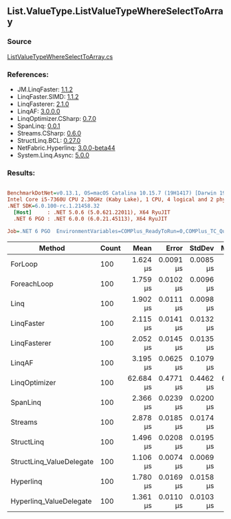 ﻿## List.ValueType.ListValueTypeWhereSelectToArray

### Source
[ListValueTypeWhereSelectToArray.cs](../LinqBenchmarks/List/ValueType/ListValueTypeWhereSelectToArray.cs)

### References:
- JM.LinqFaster: [1.1.2](https://www.nuget.org/packages/JM.LinqFaster/1.1.2)
- LinqFaster.SIMD: [1.1.2](https://www.nuget.org/packages/LinqFaster.SIMD/1.0.3)
- LinqFasterer: [2.1.0](https://www.nuget.org/packages/LinqFasterer/2.1.0)
- LinqAF: [3.0.0.0](https://www.nuget.org/packages/LinqAF/3.0.0.0)
- LinqOptimizer.CSharp: [0.7.0](https://www.nuget.org/packages/LinqOptimizer.CSharp/0.7.0)
- SpanLinq: [0.0.1](https://www.nuget.org/packages/SpanLinq/0.0.1)
- Streams.CSharp: [0.6.0](https://www.nuget.org/packages/Streams.CSharp/0.6.0)
- StructLinq.BCL: [0.27.0](https://www.nuget.org/packages/StructLinq/0.27.0)
- NetFabric.Hyperlinq: [3.0.0-beta44](https://www.nuget.org/packages/NetFabric.Hyperlinq/3.0.0-beta44)
- System.Linq.Async: [5.0.0](https://www.nuget.org/packages/System.Linq.Async/5.0.0)

### Results:
``` ini

BenchmarkDotNet=v0.13.1, OS=macOS Catalina 10.15.7 (19H1417) [Darwin 19.6.0]
Intel Core i5-7360U CPU 2.30GHz (Kaby Lake), 1 CPU, 4 logical and 2 physical cores
.NET SDK=6.0.100-rc.1.21458.32
  [Host]     : .NET 5.0.6 (5.0.621.22011), X64 RyuJIT
  .NET 6 PGO : .NET 6.0.0 (6.0.21.45113), X64 RyuJIT

Job=.NET 6 PGO  EnvironmentVariables=COMPlus_ReadyToRun=0,COMPlus_TC_QuickJitForLoops=1,COMPlus_TieredPGO=1  Runtime=.NET 6.0  

```
|                   Method | Count |      Mean |     Error |    StdDev |    Median |         Ratio | RatioSD |   Gen 0 | Allocated |
|------------------------- |------ |----------:|----------:|----------:|----------:|--------------:|--------:|--------:|----------:|
|                  ForLoop |   100 |  1.624 μs | 0.0091 μs | 0.0085 μs |  1.622 μs |      baseline |         |  5.5237 |     11 KB |
|              ForeachLoop |   100 |  1.759 μs | 0.0102 μs | 0.0096 μs |  1.760 μs |  1.08x slower |   0.01x |  5.5237 |     11 KB |
|                     Linq |   100 |  1.902 μs | 0.0111 μs | 0.0098 μs |  1.897 μs |  1.17x slower |   0.01x |  4.0035 |      8 KB |
|               LinqFaster |   100 |  2.115 μs | 0.0141 μs | 0.0132 μs |  2.108 μs |  1.30x slower |   0.01x |  5.5237 |     11 KB |
|             LinqFasterer |   100 |  2.052 μs | 0.0145 μs | 0.0135 μs |  2.052 μs |  1.26x slower |   0.01x |  6.3934 |     13 KB |
|                   LinqAF |   100 |  3.195 μs | 0.0625 μs | 0.1079 μs |  3.146 μs |  2.02x slower |   0.07x |  5.5122 |     11 KB |
|            LinqOptimizer |   100 | 62.684 μs | 0.4771 μs | 0.4462 μs | 62.459 μs | 38.60x slower |   0.32x | 73.9746 |    155 KB |
|                 SpanLinq |   100 |  2.366 μs | 0.0239 μs | 0.0200 μs |  2.362 μs |  1.46x slower |   0.01x |  5.5237 |     11 KB |
|                  Streams |   100 |  2.878 μs | 0.0185 μs | 0.0174 μs |  2.873 μs |  1.77x slower |   0.01x |  5.7716 |     12 KB |
|               StructLinq |   100 |  1.496 μs | 0.0208 μs | 0.0195 μs |  1.488 μs |  1.09x faster |   0.02x |  1.7109 |      4 KB |
| StructLinq_ValueDelegate |   100 |  1.106 μs | 0.0074 μs | 0.0069 μs |  1.103 μs |  1.47x faster |   0.01x |  1.6575 |      3 KB |
|                Hyperlinq |   100 |  1.780 μs | 0.0169 μs | 0.0158 μs |  1.784 μs |  1.10x slower |   0.01x |  1.6632 |      3 KB |
|  Hyperlinq_ValueDelegate |   100 |  1.361 μs | 0.0110 μs | 0.0103 μs |  1.356 μs |  1.19x faster |   0.01x |  1.6632 |      3 KB |

